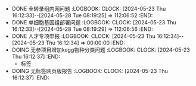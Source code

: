 - DONE 全转录组内网问题
  :LOGBOOK:
  CLOCK: [2024-05-23 Thu 16:12:33]--[2024-05-28 Tue 08:19:25] =>  112:06:52
  :END:
- DONE  单细胞基因组部署问题
  :LOGBOOK:
  CLOCK: [2024-05-23 Thu 16:12:33]--[2024-05-28 Tue 08:19:29] =>  112:06:56
  :END:
- DONE 人才专项申报
  :LOGBOOK:
  CLOCK: [2024-05-23 Thu 16:12:34]--[2024-05-23 Thu 16:12:34] =>  00:00:00
  :END:
- DOING 无参项目增加kegg物种分类问题
  :LOGBOOK:
  CLOCK: [2024-05-23 Thu 16:12:37]
  :END:
	- 标签
- DOING  无标签网页版报告
  :LOGBOOK:
  CLOCK: [2024-05-23 Thu 16:12:37]
  :END: